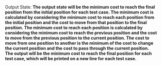 Output State: **The output state will be the minimum cost to reach the final position from the initial position for each test case. The minimum cost is calculated by considering the minimum cost to reach each position from the initial position and the cost to move from that position to the final position. The minimum cost to reach each position is calculated by considering the minimum cost to reach the previous position and the cost to move from the previous position to the current position. The cost to move from one position to another is the minimum of the cost to change the current position and the cost to pass through the current position. The output will be the minimum cost to reach the final position for each test case, which will be printed on a new line for each test case.**